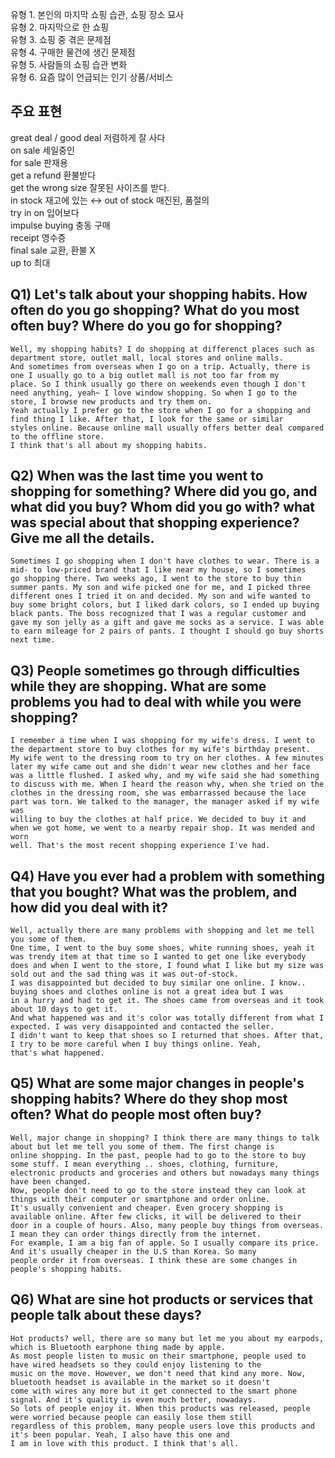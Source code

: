 유형 1. 본인의 마지막 쇼핑 습관, 쇼핑 장소 묘사  
유형 2. 마지막으로 한 쇼핑  
유형 3. 쇼핑 중 겪은 문제점  
유형 4. 구매한 물건에 생긴 문제점  
유형 5. 사람들의 쇼핑 습관 변화  
유형 6. 요즘 많이 언급되는 인기 상품/서비스  
## 주요 표현
great deal / good deal 저렴하게 잘 사다  
on sale 세일중인  
for sale 판재용  
get a refund 환불받다  
get the wrong size 잘못된 사이즈를 받다.  
in stock 재고에 있는 ↔ out of stock 매진된, 품절의  
try in on 입어보다  
impulse buying 충동 구매  
receipt 영수증  
final sale 교환, 환불 X  
up to 최대  
## Q1) Let's talk about your shopping habits. How often do you go shopping? What do you most often buy? Where do you go for shopping?
```
Well, my shopping habits? I do shopping at differenct places such as department store, outlet mall, local stores and online malls.  
And sometimes from overseas when I go on a trip. Actually, there is one I usually go to a big outlet mall is not too far from my  
place. So I think usually go there on weekends even though I don't need anything, yeah~ I love window shopping. So when I go to the  
store, I browse new products and try them on.
Yeah actually I prefer go to the store when I go for a shopping and find thing I like. After that, I look for the same or similar  
styles online. Because online mall usually offers better deal compared to the offline store.  
I think that's all about my shopping habits.
```
## Q2) When was the last time you went to shopping for something? Where did you go, and what did you buy? Whom did you go with? what was special about that shopping experience? Give me all the details.
```
Sometimes I go shopping when I don't have clothes to wear. There is a mid- to low-priced brand that I like near my house, so I sometimes
go shopping there. Two weeks ago, I went to the store to buy thin summer pants. My son and wife picked one for me, and I picked three
different ones I tried it on and decided. My son and wife wanted to buy some bright colors, but I liked dark colors, so I ended up buying
black pants. The boss recognized that I was a regular customer and gave my son jelly as a gift and gave me socks as a service. I was able
to earn mileage for 2 pairs of pants. I thought I should go buy shorts next time.
```
## Q3) People sometimes go through difficulties while they are shopping. What are some problems you had to deal with while you were shopping?
```
I remember a time when I was shopping for my wife's dress. I went to the department store to buy clothes for my wife's birthday present.
My wife went to the dressing room to try on her clothes. A few minutes later my wife came out and she didn't wear new clothes and her face
was a little flushed. I asked why, and my wife said she had something to discuss with me. When I heard the reason why, when she tried on the
clothes in the dressing room, she was embarrassed because the lace part was torn. We talked to the manager, the manager asked if my wife was
willing to buy the clothes at half price. We decided to buy it and when we got home, we went to a nearby repair shop. It was mended and worn
well. That's the most recent shopping experience I've had.
```
## Q4) Have you ever had a problem with something that you bought? What was the problem, and how did you deal with it?
```
Well, actually there are many problems with shopping and let me tell you some of them.  
One time, I went to the buy some shoes, white running shoes, yeah it was trendy item at that time so I wanted to get one like everybody  
does and when I went to the store, I found what I like but my size was sold out and the sad thing was it was out-of-stock.  
I was disappointed but decided to buy similar one online. I know.. buying shoes and clothes online is not a great idea but I was  
in a hurry and had to get it. The shoes came from overseas and it took about 10 days to get it.  
And what happened was and it's color was totally different from what I expected. I was very disappointed and contacted the seller.  
I didn't want to keep that shoes so I returned that shoes. After that, I try to be more careful when I buy things online. Yeah,  
that's what happened.
```
## Q5) What are some major changes in people's shopping habits? Where do they shop most often? What do people most often buy?
```
Well, major change in shopping? I think there are many things to talk about but let me tell you some of them. The first change is  
online shopping. In the past, people had to go to the store to buy some stuff. I mean everything .. shoes, clothing, furniture,  
electronic products and groceries and others but nowadays many things have been changed.  
Now, people don't need to go to the store instead they can look at things with their computer or smartphone and order online.  
It's usually convenient and cheaper. Even grocery shopping is available online. After few clicks, it will be delivered to their  
door in a couple of hours. Also, many people buy things from overseas. I mean they can order things directly from the internet.  
For example, I am a big fan of apple. So I usually compare its price. And it's usually cheaper in the U.S than Korea. So many
people order it from overseas. I think these are some changes in people's shopping habits.
```
## Q6) What are sine hot products or services that people talk about these days?
```
Hot products? well, there are so many but let me you about my earpods, which is Bluetooth earphone thing made by apple.  
As most people listen to music on their smartphone, people used to have wired headsets so they could enjoy listening to the  
music on the move. However, we don't need that kind any more. Now, bluetooth headset is available in the market so it doesn't  
come with wires any more but it get connected to the smart phone signal. And it's quality is even much better, nowadays.  
So lots of people enjoy it. When this products was released, people were worried because people can easily lose them still  
regardless of this problem, many people users love this products and it's been popular. Yeah, I also have this one and  
I am in love with this product. I think that's all.
```
